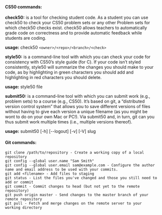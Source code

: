 #### CS50 commands:
**check50:**  is a tool for checking student code. As a student you can use check50 to check your CS50 problem sets or any other Problem sets for which check50 checks exist. check50 allows teachers to automatically grade code on correctness and to provide automatic feedback while students are coding.

**usage:** check50 `<owner>/<repo>/<branch>/<check>`

**style50:** is a command-line tool with which you can check your code for consistency with CS50’s style guide (for C). If your code isn’t styled consistently, style50 will summarize the changes you should make to your code, as by highlighting in green characters you should add and highlighting in red characters you should delete.

**usage:** style50 file

**submit50:** is a command-line tool with which you can submit work (e.g., problem sets) to a course (e.g., CS50). It’s based on git, a “distributed version control system” that allows you to save different versions of files without having to give each version a unique filename (as you might be wont to do on your own Mac or PC!). Via submit50 and, in turn, git can you thus submit work multiple times (i.e., multiple versions thereof).

**usage:** submit50 [-h] [--logout] [-v] [-V] slug

#### Git commands:
```
git clone /path/to/repository - Create a working copy of a local repository
git config --global user.name "Sam Smith"
git config --global user.email sam@example.com - Configure the author name and email address to be used with your commits.
git add <filename> - Add files to staging 
git status - List the files you've changed and those you still need to add or commit
git commit - Commit changes to head (but not yet to the remote repository)
git push origin master - Send changes to the master branch of your remote repository
git pull - Fetch and merge changes on the remote server to your working directory
